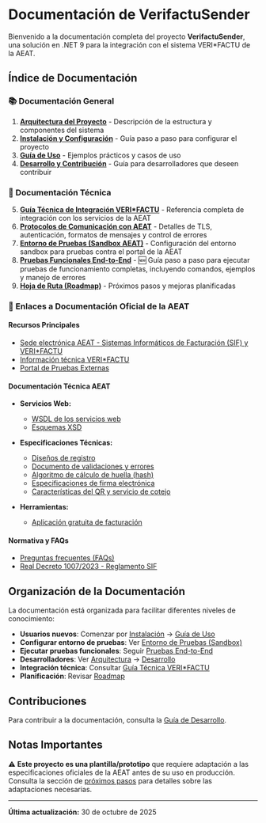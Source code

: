 # Documentación de VerifactuSender

Bienvenido a la documentación completa del proyecto **VerifactuSender**, una solución en .NET 9 para la integración con el sistema VERI\*FACTU de la AEAT.

## Índice de Documentación

### 📚 Documentación General

1. **[Arquitectura del Proyecto](arquitectura.md)** - Descripción de la estructura y componentes del sistema
2. **[Instalación y Configuración](instalacion.md)** - Guía paso a paso para configurar el proyecto
3. **[Guía de Uso](uso.md)** - Ejemplos prácticos y casos de uso
4. **[Desarrollo y Contribución](desarrollo.md)** - Guía para desarrolladores que deseen contribuir

### 🔧 Documentación Técnica

5. **[Guía Técnica de Integración VERI\*FACTU](Verifactu-Guia-Tecnica.md)** - Referencia completa de integración con los servicios de la AEAT
6. **[Protocolos de Comunicación con AEAT](protocolos-comunicacion.md)** - Detalles de TLS, autenticación, formatos de mensajes y control de errores
7. **[Entorno de Pruebas (Sandbox AEAT)](entorno-pruebas.md)** - Configuración del entorno sandbox para pruebas contra el portal de la AEAT
8. **[Pruebas Funcionales End-to-End](pruebas-end-to-end.md)** - 🆕 Guía paso a paso para ejecutar pruebas de funcionamiento completas, incluyendo comandos, ejemplos y manejo de errores
9. **[Hoja de Ruta (Roadmap)](roadmap.md)** - Próximos pasos y mejoras planificadas

### 🔗 Enlaces a Documentación Oficial de la AEAT

#### Recursos Principales
- [Sede electrónica AEAT - Sistemas Informáticos de Facturación (SIF) y VERI\*FACTU](https://sede.agenciatributaria.gob.es/Sede/iva/sistemas-informaticos-facturacion-verifactu.html)
- [Información técnica VERI\*FACTU](https://sede.agenciatributaria.gob.es/Sede/iva/verifactu/informacion-tecnica.html)
- [Portal de Pruebas Externas](https://sede.agenciatributaria.gob.es/Sede/iva/verifactu/portal-pruebas-externas.html)

#### Documentación Técnica AEAT
- **Servicios Web:**
  - [WSDL de los servicios web](https://www2.agenciatributaria.gob.es/static_files/common/internet/dep/aplicaciones/es/aeat/burt/jdit/ws/SistemaFacturacion.wsdl)
  - [Esquemas XSD](https://www2.agenciatributaria.gob.es/static_files/common/internet/dep/aplicaciones/es/aeat/burt/jdit/ws/)
  
- **Especificaciones Técnicas:**
  - [Diseños de registro](https://sede.agenciatributaria.gob.es/Sede/iva/verifactu/disenos-registro.html)
  - [Documento de validaciones y errores](https://sede.agenciatributaria.gob.es/Sede/iva/verifactu/validaciones-errores.html)
  - [Algoritmo de cálculo de huella (hash)](https://sede.agenciatributaria.gob.es/Sede/iva/verifactu/algoritmo-huella.html)
  - [Especificaciones de firma electrónica](https://sede.agenciatributaria.gob.es/Sede/iva/verifactu/firma-electronica.html)
  - [Características del QR y servicio de cotejo](https://sede.agenciatributaria.gob.es/Sede/iva/verifactu/qr-cotejo.html)

- **Herramientas:**
  - [Aplicación gratuita de facturación](https://sede.agenciatributaria.gob.es/Sede/iva/verifactu/aplicacion-gratuita.html)

#### Normativa y FAQs
- [Preguntas frecuentes (FAQs)](https://sede.agenciatributaria.gob.es/Sede/iva/verifactu/preguntas-frecuentes.html)
- [Real Decreto 1007/2023 - Reglamento SIF](https://www.boe.es/buscar/act.php?id=BOE-A-2023-24873)

## Organización de la Documentación

La documentación está organizada para facilitar diferentes niveles de conocimiento:

- **Usuarios nuevos**: Comenzar por [Instalación](instalacion.md) → [Guía de Uso](uso.md)
- **Configurar entorno de pruebas**: Ver [Entorno de Pruebas (Sandbox)](entorno-pruebas.md)
- **Ejecutar pruebas funcionales**: Seguir [Pruebas End-to-End](pruebas-end-to-end.md)
- **Desarrolladores**: Ver [Arquitectura](arquitectura.md) → [Desarrollo](desarrollo.md)
- **Integración técnica**: Consultar [Guía Técnica VERI\*FACTU](Verifactu-Guia-Tecnica.md)
- **Planificación**: Revisar [Roadmap](roadmap.md)

## Contribuciones

Para contribuir a la documentación, consulta la [Guía de Desarrollo](desarrollo.md).

## Notas Importantes

⚠️ **Este proyecto es una plantilla/prototipo** que requiere adaptación a las especificaciones oficiales de la AEAT antes de su uso en producción. Consulta la sección de [próximos pasos](roadmap.md) para detalles sobre las adaptaciones necesarias.

---

**Última actualización:** 30 de octubre de 2025
